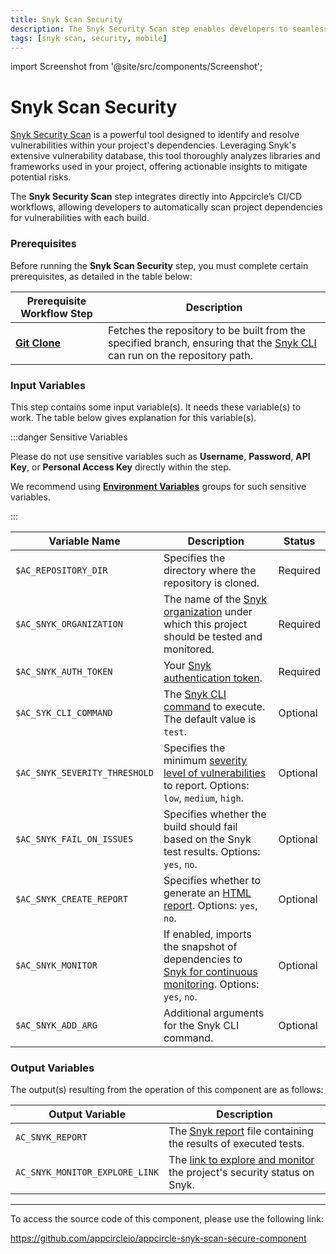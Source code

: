 ```yaml
---
title: Snyk Scan Security
description: The Snyk Security Scan step enables developers to seamlessly incorporate vulnerability scanning into their CI/CD workflows.
tags: [snyk scan, security, mobile]
---
```


import Screenshot from '@site/src/components/Screenshot';

# Snyk Scan Security

[Snyk Security Scan](https://snyk.io/learn/vulnerability-scanner/) is a powerful tool designed to identify and resolve vulnerabilities within your project's dependencies. Leveraging Snyk's extensive vulnerability database, this tool thoroughly analyzes libraries and frameworks used in your project, offering actionable insights to mitigate potential risks.

The **Snyk Security Scan** step integrates directly into Appcircle’s CI/CD workflows, allowing developers to automatically scan project dependencies for vulnerabilities with each build.

### Prerequisites

Before running the **Snyk Scan Security** step, you must complete certain prerequisites, as detailed in the table below:

| Prerequisite Workflow Step | Description                                                                                   |
| -------------------------- | --------------------------------------------------------------------------------------------- |
| [**Git Clone**](/workflows/common-workflow-steps/#git-clone) | Fetches the repository to be built from the specified branch, ensuring that the [Snyk CLI](https://docs.snyk.io/snyk-cli) can run on the repository path. |

<Screenshot url='https://cdn.appcircle.io/docs/assets/common-workflow-components-snyk-scan-cloud-upload_1.png'/>

### Input Variables

This step contains some input variable(s). It needs these variable(s) to work. The table below gives explanation for this variable(s).

<Screenshot url='https://cdn.appcircle.io/docs/assets/common-workflow-components-snyk-scan-cloud-upload_2.png'/>

:::danger Sensitive Variables

Please do not use sensitive variables such as **Username**, **Password**, **API Key**, or **Personal Access Key** directly within the step.

We recommend using [**Environment Variables**](/build/build-environment-variables) groups for such sensitive variables.

:::

| Variable Name                 | Description                                                                                               | Status    |
|-------------------------------|-----------------------------------------------------------------------------------------------------------|-----------|
| `$AC_REPOSITORY_DIR`          | Specifies the directory where the repository is cloned.                                                   | Required  |
| `$AC_SNYK_ORGANIZATION`       | The name of the [Snyk organization](https://docs.snyk.io/snyk-admin/groups-and-organizations/organizations) under which this project should be tested and monitored.                | Required  |
| `$AC_SNYK_AUTH_TOKEN`         | Your [Snyk authentication token](https://docs.snyk.io/snyk-api/authentication-for-api).                                                                           | Required  |
| `$AC_SYK_CLI_COMMAND`         | The [Snyk CLI command](https://docs.snyk.io/snyk-cli/cli-commands-and-options-summary) to execute. The default value is `test`.                                             | Optional  |
| `$AC_SNYK_SEVERITY_THRESHOLD` | Specifies the minimum [severity level of vulnerabilities](https://docs.snyk.io/manage-risk/prioritize-your-issues/severity-levels) to report. Options: `low`, `medium`, `high`.      | Optional  |
| `$AC_SNYK_FAIL_ON_ISSUES`     | Specifies whether the build should fail based on the Snyk test results. Options: `yes`, `no`.             | Optional  |
| `$AC_SNYK_CREATE_REPORT`      | Specifies whether to generate an [HTML report](https://docs.snyk.io/manage-risk/reporting/available-snyk-reports). Options: `yes`, `no`.                                       | Optional  |
| `$AC_SNYK_MONITOR`            | If enabled, imports the snapshot of dependencies to [Snyk for continuous monitoring](https://docs.snyk.io/snyk-cli/commands/monitor). Options: `yes`, `no`. | Optional  |
| `$AC_SNYK_ADD_ARG`            | Additional arguments for the Snyk CLI command.                                                             | Optional  |                                                         | Optional  |


### Output Variables

The output(s) resulting from the operation of this component are as follows:

| Output Variable                | Description                                                                                                              |
|--------------------------------|--------------------------------------------------------------------------------------------------------------------------|
| `AC_SNYK_REPORT`              | The [Snyk report](https://docs.snyk.io/manage-risk/reporting/) file containing the results of executed tests.            |
| `AC_SNYK_MONITOR_EXPLORE_LINK`| The [link to explore and monitor](https://docs.snyk.io/snyk-cli/commands/monitor) the project's security status on Snyk. |

---

To access the source code of this component, please use the following link:

https://github.com/appcircleio/appcircle-snyk-scan-secure-component
